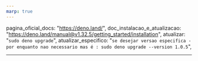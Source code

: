 ```yaml
---
marp: true
---
```


pagina_oficial_docs: "https://deno.land/",
doc_instalacao_e_atualizacao: "https://deno.land/manual@v1.32.5/getting_started/installation",
atualizar: "`sudo deno upgrade`",
atualizar_especifico: "`se desejar versao especifica - por enquanto nao necessario mas é : sudo deno upgrade --version 1.0.5`",

---
